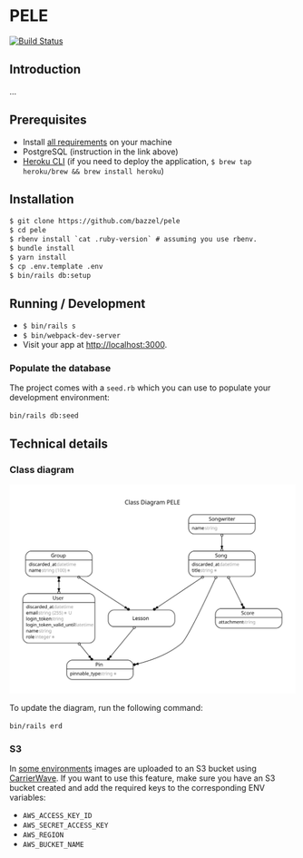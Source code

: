 # PELE

[![Build Status](https://travis-ci.org/bazzel/pele.svg?branch=develop)](https://travis-ci.org/bazzel/pele)

## Introduction

...

## Prerequisites

- Install [all requirements](https://gorails.com/setup/osx/10.15-catalina) on your machine
- PostgreSQL (instruction in the link above)
- [Heroku CLI](https://devcenter.heroku.com/articles/heroku-cli) (if you need to deploy the application, `$ brew tap heroku/brew && brew install heroku`)

## Installation

```
$ git clone https://github.com/bazzel/pele
$ cd pele
$ rbenv install `cat .ruby-version` # assuming you use rbenv.
$ bundle install
$ yarn install
$ cp .env.template .env
$ bin/rails db:setup
```

## Running / Development

- `$ bin/rails s`
- `$ bin/webpack-dev-server`
- Visit your app at [http://localhost:3000](http://localhost:3000).

### Populate the database

The project comes with a `seed.rb` which you can use to populate your development environment:

`bin/rails db:seed`

## Technical details

### Class diagram

![erd.svg](docs/erd.svg)

To update the diagram, run the following command:

`bin/rails erd`

### S3

In [some environments](config/initializers/carrierwave.rb) images are uploaded to an S3 bucket using [CarrierWave](https://github.com/carrierwaveuploader/carrierwave). If you want to use this feature, make sure you have an S3 bucket created and add the required keys to the corresponding ENV variables:

- `AWS_ACCESS_KEY_ID`
- `AWS_SECRET_ACCESS_KEY`
- `AWS_REGION`
- `AWS_BUCKET_NAME`
